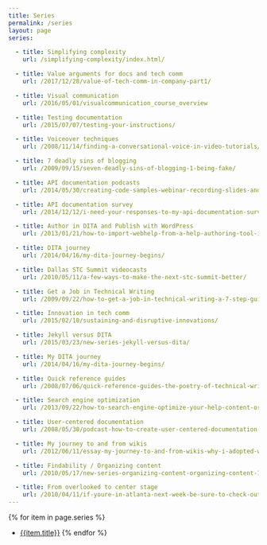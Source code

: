 ```yaml
---
title: Series
permalink: /series
layout: page
series:

  - title: Simplifying complexity
    url: /simplifying-complexity/index.html/

  - title: Value arguments for docs and tech comm
    url: /2017/12/28/value-of-tech-comm-in-company-part1/

  - title: Visual communication
    url: /2016/05/01/visualcommunication_course_overview

  - title: Testing documentation
    url: /2015/07/07/testing-your-instructions/

  - title: Voiceover techniques
    url: /2008/11/14/finding-a-conversational-voice-in-video-tutorials/

  - title: 7 deadly sins of blogging
    url: /2009/09/15/seven-deadly-sins-of-blogging-1-being-fake/

  - title: API documentation podcasts
    url: /2014/05/30/creating-code-samples-webinar-recording-slides-and-audio/

  - title: API documentation survey
    url: /2014/12/12/i-need-your-responses-to-my-api-documentation-survey/

  - title: Author in DITA and Publish with WordPress
    url: /2013/01/21/how-to-import-webhelp-from-a-help-authoring-tool-into-wordpress/

  - title: DITA journey
    url: /2014/04/16/my-dita-journey-begins/

  - title: Dallas STC Summit videocasts
    url: /2010/05/11/a-few-ways-to-make-the-next-stc-summit-better/

  - title: Get a Job in Technical Writing
    url: /2009/09/22/how-to-get-a-job-in-technical-writing-a-7-step-guide-for-students/

  - title: Innovation in tech comm
    url: /2015/02/10/sustaining-and-disruptive-innovations/

  - title: Jekyll versus DITA
    url: /2015/03/23/new-series-jekyll-versus-dita/

  - title: My DITA journey
    url: /2014/04/16/my-dita-journey-begins/

  - title: Quick reference guides
    url: /2008/07/06/quick-reference-guides-the-poetry-of-technical-writing/

  - title: Search engine optimization
    url: /2013/09/22/how-to-search-engine-optimize-your-help-content-or-documentation/

  - title: User-centered documentation
    url: /2008/05/30/podcast-how-to-create-user-centered-documentation-interview-with-joe-sokohl/

  - title: My journey to and from wikis
    url: /2012/06/11/essay-my-journey-to-and-from-wikis-why-i-adopted-wikis-why-i-veered-away-from-them-and-a-new-model-for-collaboration/

  - title: Findability / Organizing content
    url: /2010/05/17/new-series-organizing-content-organizing-content-1/

  - title: From overlooked to center stage
    url: /2010/04/11/if-youre-in-atlanta-next-week-be-sure-to-check-out-currents/
---
```


{% for item in page.series %}
* [{{item.title}}]({{item.url}})
{% endfor %}
